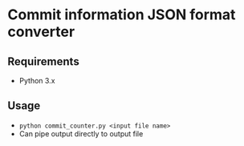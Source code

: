 # Commit information JSON format converter

## Requirements
 * Python 3.x
 
## Usage
 * `python commit_counter.py <input file name>`
 * Can pipe output directly to output file

